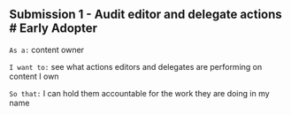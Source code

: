 ## Submission 1 - Audit editor and delegate actions \# Early Adopter
`As a:` content owner

`I want to:` see what actions editors and delegates are performing on content I own

`So that:` I can hold them accountable for the work they are doing in my name
